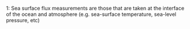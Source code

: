 <a id="chapter-1">1</a>: Sea surface flux measurements are those that are taken at the interface of the ocean and atmosphere (e.g. sea-surface temperature, sea-level pressure, etc)